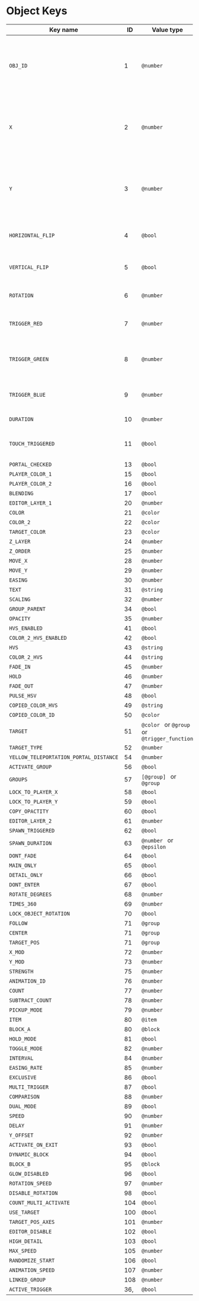 # Object Keys

| Key name                               | ID  | Value type                                    | Description                                                                              |
| -------------------------------------- | --- | --------------------------------------------- | ---------------------------------------------------------------------------------------- |
| `OBJ_ID `                              | 1   | `@number `                                    | The ID that decides what kind of object this is. Each object type in gd has a unique ID. |
| `X `                                   | 2   | `@number `                                    | The X position of an object in units (one grid square = 30 units, +x is to the right)    |
| `Y `                                   | 3   | `@number `                                    | The Y position of an object in units (one grid square = 30 units, +y is to the up)       |
| `HORIZONTAL_FLIP `                     | 4   | `@bool `                                      | Wether the object is horizontally flipped                                                |
| `VERTICAL_FLIP `                       | 5   | `@bool `                                      | Wether the object is vertically flipped                                                  |
| `ROTATION `                            | 6   | `@number `                                    | Rotation of the object in degrees                                                        |
| `TRIGGER_RED `                         | 7   | `@number `                                    | Red value of the color in a color trigger                                                |
| `TRIGGER_GREEN `                       | 8   | `@number `                                    | Green value of the color in a color trigger                                              |
| `TRIGGER_BLUE `                        | 9   | `@number `                                    | Blue value of the color in a color trigger                                               |
| `DURATION `                            | 10  | `@number `                                    | Duration of a trigger                                                                    |
| `TOUCH_TRIGGERED `                     | 11  | `@bool `                                      | Wether a trigger is touch triggered                                                      |
| `PORTAL_CHECKED `                      | 13  | `@bool `                                      | ...                                                                                      |
| `PLAYER_COLOR_1 `                      | 15  | `@bool `                                      |
| `PLAYER_COLOR_2 `                      | 16  | `@bool `                                      |
| `BLENDING `                            | 17  | `@bool `                                      |
| `EDITOR_LAYER_1 `                      | 20  | `@number `                                    |
| `COLOR `                               | 21  | `@color `                                     |
| `COLOR_2 `                             | 22  | `@color `                                     |
| `TARGET_COLOR `                        | 23  | `@color `                                     |
| `Z_LAYER `                             | 24  | `@number `                                    |
| `Z_ORDER `                             | 25  | `@number `                                    |
| `MOVE_X `                              | 28  | `@number `                                    |
| `MOVE_Y `                              | 29  | `@number `                                    |
| `EASING `                              | 30  | `@number `                                    |
| `TEXT `                                | 31  | `@string `                                    |
| `SCALING `                             | 32  | `@number `                                    |
| `GROUP_PARENT `                        | 34  | `@bool `                                      |
| `OPACITY `                             | 35  | `@number `                                    |
| `HVS_ENABLED `                         | 41  | `@bool `                                      |
| `COLOR_2_HVS_ENABLED `                 | 42  | `@bool `                                      |
| `HVS `                                 | 43  | `@string `                                    |
| `COLOR_2_HVS `                         | 44  | `@string `                                    |
| `FADE_IN `                             | 45  | `@number `                                    |
| `HOLD `                                | 46  | `@number `                                    |
| `FADE_OUT `                            | 47  | `@number `                                    |
| `PULSE_HSV `                           | 48  | `@bool `                                      |
| `COPIED_COLOR_HVS `                    | 49  | `@string `                                    |
| `COPIED_COLOR_ID `                     | 50  | `@color `                                     |
| `TARGET `                              | 51  | `@color ` or `@group` or ` @trigger_function` |
| `TARGET_TYPE `                         | 52  | `@number `                                    |
| `YELLOW_TELEPORTATION_PORTAL_DISTANCE` | 54  | `@number `                                    |
| `ACTIVATE_GROUP `                      | 56  | `@bool `                                      |
| `GROUPS `                              | 57  | `[@group] ` or `@group`                       |
| `LOCK_TO_PLAYER_X `                    | 58  | `@bool `                                      |
| `LOCK_TO_PLAYER_Y `                    | 59  | `@bool `                                      |
| `COPY_OPACTITY `                       | 60  | `@bool `                                      |
| `EDITOR_LAYER_2 `                      | 61  | `@number `                                    |
| `SPAWN_TRIGGERED `                     | 62  | `@bool `                                      |
| `SPAWN_DURATION `                      | 63  | `@number ` or `@epsilon`                      |
| `DONT_FADE `                           | 64  | `@bool `                                      |
| `MAIN_ONLY `                           | 65  | `@bool `                                      |
| `DETAIL_ONLY `                         | 66  | `@bool `                                      |
| `DONT_ENTER `                          | 67  | `@bool `                                      |
| `ROTATE_DEGREES `                      | 68  | `@number `                                    |
| `TIMES_360 `                           | 69  | `@number `                                    |
| `LOCK_OBJECT_ROTATION `                | 70  | `@bool `                                      |
| `FOLLOW `                              | 71  | `@group `                                     |
| `CENTER `                              | 71  | `@group `                                     |
| `TARGET_POS `                          | 71  | `@group `                                     |
| `X_MOD `                               | 72  | `@number `                                    |
| `Y_MOD `                               | 73  | `@number `                                    |
| `STRENGTH `                            | 75  | `@number `                                    |
| `ANIMATION_ID `                        | 76  | `@number `                                    |
| `COUNT `                               | 77  | `@number `                                    |
| `SUBTRACT_COUNT `                      | 78  | `@number `                                    |
| `PICKUP_MODE `                         | 79  | `@number `                                    |
| `ITEM `                                | 80  | `@item `                                      |
| `BLOCK_A `                             | 80  | `@block `                                     |
| `HOLD_MODE `                           | 81  | `@bool `                                      |
| `TOGGLE_MODE `                         | 82  | `@number `                                    |
| `INTERVAL `                            | 84  | `@number `                                    |
| `EASING_RATE `                         | 85  | `@number `                                    |
| `EXCLUSIVE `                           | 86  | `@bool `                                      |
| `MULTI_TRIGGER `                       | 87  | `@bool `                                      |
| `COMPARISON `                          | 88  | `@number `                                    |
| `DUAL_MODE `                           | 89  | `@bool `                                      |
| `SPEED `                               | 90  | `@number `                                    |
| `DELAY `                               | 91  | `@number `                                    |
| `Y_OFFSET `                            | 92  | `@number `                                    |
| `ACTIVATE_ON_EXIT `                    | 93  | `@bool `                                      |
| `DYNAMIC_BLOCK `                       | 94  | `@bool `                                      |
| `BLOCK_B `                             | 95  | `@block `                                     |
| `GLOW_DISABLED `                       | 96  | `@bool `                                      |
| `ROTATION_SPEED `                      | 97  | `@number `                                    |
| `DISABLE_ROTATION `                    | 98  | `@bool `                                      |
| `COUNT_MULTI_ACTIVATE `                | 104 | `@bool `                                      |
| `USE_TARGET `                          | 100 | `@bool `                                      |
| `TARGET_POS_AXES `                     | 101 | `@number `                                    |
| `EDITOR_DISABLE `                      | 102 | `@bool `                                      |
| `HIGH_DETAIL `                         | 103 | `@bool `                                      |
| `MAX_SPEED `                           | 105 | `@number `                                    |
| `RANDOMIZE_START `                     | 106 | `@bool `                                      |
| `ANIMATION_SPEED `                     | 107 | `@number `                                    |
| `LINKED_GROUP `                        | 108 | `@number `                                    |
| `ACTIVE_TRIGGER `                      | 36, | `@bool `                                      |
